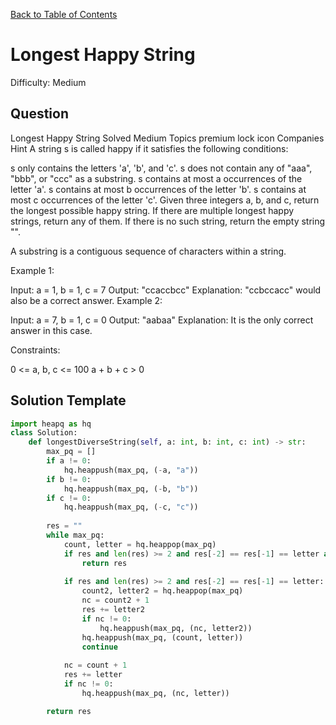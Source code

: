 [Back to Table of Contents](../../README.md)

# Longest Happy String
Difficulty: Medium

## Question
Longest Happy String
Solved
Medium
Topics
premium lock icon
Companies
Hint
A string s is called happy if it satisfies the following conditions:

s only contains the letters 'a', 'b', and 'c'.
s does not contain any of "aaa", "bbb", or "ccc" as a substring.
s contains at most a occurrences of the letter 'a'.
s contains at most b occurrences of the letter 'b'.
s contains at most c occurrences of the letter 'c'.
Given three integers a, b, and c, return the longest possible happy string. If there are multiple longest happy strings, return any of them. If there is no such string, return the empty string "".

A substring is a contiguous sequence of characters within a string.

 

Example 1:

Input: a = 1, b = 1, c = 7
Output: "ccaccbcc"
Explanation: "ccbccacc" would also be a correct answer.
Example 2:

Input: a = 7, b = 1, c = 0
Output: "aabaa"
Explanation: It is the only correct answer in this case.
 

Constraints:

0 <= a, b, c <= 100
a + b + c > 0

## Solution Template
```python
import heapq as hq
class Solution:
    def longestDiverseString(self, a: int, b: int, c: int) -> str:
        max_pq = []
        if a != 0:
            hq.heappush(max_pq, (-a, "a"))
        if b != 0:
            hq.heappush(max_pq, (-b, "b"))
        if c != 0:
            hq.heappush(max_pq, (-c, "c"))
        
        res = ""
        while max_pq:
            count, letter = hq.heappop(max_pq)
            if res and len(res) >= 2 and res[-2] == res[-1] == letter and len(max_pq) <= 0:
                return res
            
            if res and len(res) >= 2 and res[-2] == res[-1] == letter:
                count2, letter2 = hq.heappop(max_pq)
                nc = count2 + 1
                res += letter2
                if nc != 0:
                    hq.heappush(max_pq, (nc, letter2))
                hq.heappush(max_pq, (count, letter))
                continue
            
            nc = count + 1
            res += letter
            if nc != 0:
                hq.heappush(max_pq, (nc, letter))

        return res
            

        
```

